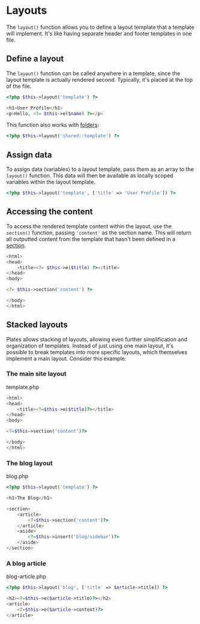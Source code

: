 # Layouts

The `layout()` function allows you to define a layout template that a template will implement. It's like having separate
header and footer templates in one file.

## Define a layout

The `layout()` function can be called anywhere in a template, since the layout template is actually rendered second.
Typically, it's placed at the top of the file.

```php
<?php $this->layout('template') ?>

<h1>User Profile</h1>
<p>Hello, <?= $this->e($name) ?></p>
```

This function also works with [folders](../engine/folders.md):

```php
<?php $this->layout('shared::template') ?>
```

## Assign data

To assign data (variables) to a layout template, pass them as an array to the `layout()` function. This data will then
be available as locally scoped variables within the layout template.

```php
<?php $this->layout('template', ['title' => 'User Profile']) ?>
```

## Accessing the content

To access the rendered template content within the layout, use the `section()` function, passing `'content'` as the
section name. This will return all outputted content from the template that hasn't been defined in a [section](sections.md).

```php
<html>
<head>
    <title><?= $this->e($title) ?></title>
</head>
<body>

<?= $this->section('content') ?>

</body>
</html>
```

## Stacked layouts

Plates allows stacking of layouts, allowing even further simplification and organization of templates. Instead of just
using one main layout, it's possible to break templates into more specific layouts, which themselves implement a main
layout. Consider this example:

### The main site layout

<div class="filename">template.php</div>

```php
<html>
<head>
    <title><?=$this->e($title)?></title>
</head>
<body>

<?=$this->section('content')?>

</body>
</html>
```

### The blog layout

<div class="filename">blog.php</div>

```php
<?php $this->layout('template') ?>

<h1>The Blog</h1>

<section>
    <article>
        <?=$this->section('content')?>
    </article>
    <aside>
        <?=$this->insert('blog/sidebar')?>
    </aside>
</section>
```

### A blog article

<div class="filename">blog-article.php</div>

```php
<?php $this->layout('blog', ['title' => $article->title]) ?>

<h2><?=$this->e($article->title)?></h2>
<article>
    <?=$this->e($article->content)?>
</article>
```
